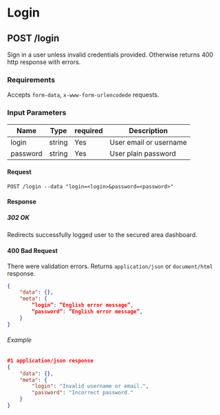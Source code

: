 # Login

## POST /login

Sign in a user unless invalid credentials provided. Otherwise returns 400 http response with errors.

### Requirements

Accepts `form-data`, `x-www-form-urlencodede` requests.

### Input Parameters

| **Name** | **Type** |**required**| **Description** |
|----------|----------|----|-----------------|
|login|string|Yes|User email or username|
|password|string|Yes|User plain password|

#### Request
```
POST /login --data "login=<login>&password=<password>"
```

#### Response

##### 302 OK

Redirects successfully logged user to the secured area dashboard.

#### 400 Bad Request

There were validation errors. Returns `application/json` or `document/html` response.

```json
{
    "data": {},
    "meta": {
        “login”: ”English error message”,
        “password”: ”English error message”,
    }
}
```

###### Example

```json
#1 application/json response
{
    "data": {},
    "meta": {
        "login": "Invalid username or email.",
		"password": "Incorrect password."
    }
}
```